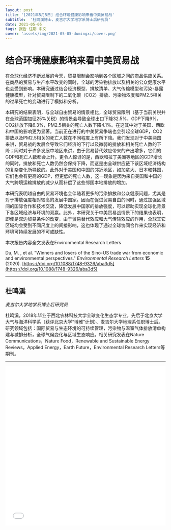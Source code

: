 ```yaml
---
layout: post
title: '[2021年5月5日] 结合环境健康影响来看中美贸易战'
subtitle:  '杜鸣溪博士，麦吉尔大学地学系博士后研究员'
date: 2021-05-05
tags: 报告 往期 中文
cover: 'assets/img/2021-05-05-dumingxi/cover.png'
---
```


# 结合环境健康影响来看中美贸易战


在全球化经济不断发展的今天，贸易限制会影响到各个区域之间的商品供应关系。在商品的贸易与生产水平改变的同时，全球的污染物排放以及相关的公众健康水平也会受到影响。本研究通过结合经济模型、排放清单、大气传输模型和污染-暴露健康模型，针对贸易限制下的二氧化碳（CO2）排放、污染物浓度和PM2.5相关的过早死亡的变动进行了模拟和分析。

本研究的结果表明，与全球自由贸易的情景相比，全球贸易限制（基于当前关税并在全球范围加征25%关税）的情景会导致全球出口下降32.5%，GDP下降9%，CO2排放下降6.3%，PM2.5相关的死亡人数下降4.1%。在这其中对于美国、西欧和中国的影响更为显著。当前正在进行的中美贸易争端也会引起全球GDP，CO2排放以及PM2.5相关的死亡人数在不同程度上有所下降。我们发现对于中美两国来讲，贸易战的发展会导致它们经济的下行以及微弱的排放和相关死亡人数的下降；同时对于许多发展中地区来讲，由于贸易替代效应带来的产出增多，它们的GDP和死亡人数都会上升。更令人惊讶的是，西欧和拉丁美洲等地区的GDP增长的同时，排放和死亡人数仍然会保持下降，而这是由全球供应链下该区域经济结构的复杂变化所导致的。此外对于美国和中国的邻近地区，如加拿大、日本和韩国，它们也会有更高的GDP，但更低的死亡人数，这一现象是因为来自美国和中国的大气跨境运输排放的减少从而补偿了这些邻国本地排放的增加。

本研究表明越自由的贸易环境也会伴随着更多的污染排放和公众健康问题，尤其是对于排放强度相对较高的发展中国家。因而在促进贸易自由的同时，通过加强区域间的国际合作和技术交流，降低发展中国家的排放强度，可以帮助实现全球化背景下各区域经济与环境的双赢。此外，本研究关于中美贸易战情景下的结果也表明，即使是双边贸易条件的改变，由于贸易替代效应和大气传输效应的作用，全球其它区域均会受到不同尺度上的间接影响，这也体现了通过全球协同合作来实现经济和环境可持续发展的不可或缺性。

本次报告内容全文发表在Environmental Research Letters

Du, M. , et al. "Winners and losers of the Sino-US trade war from economic and environmental perspectives." *Environmental Research Letters* **15** (2020). [https://doi.org/10.1088/1748-9326/aba3d5](https://doi.org/10.1088/1748-9326/aba3d5)


----------

## 杜鸣溪

*麦吉尔大学地学系博士后研究员*

杜鸣溪，2018年毕业于西北农林科技大学全球变化生态学专业，先后于北京大学大气与海洋科学系（获评北京大学“博雅”计划）、麦吉尔大学地理系任职博士后。研究领域包括：国际贸易与生态环境的可持续管理，污染物与温室气体排放清单构建与减排分析，全球气候变化与区域生态响应。相关研究发表在Nature Communications，Nature Food，Renewable and Sustainable Energy Reviews，Applied Energy，Earth Future，Environmental Research Letters等期刊。

-----------

<iframe style="width: 100%;height: 500px;" src="//player.bilibili.com/player.html?aid=375421449&bvid=BV1po4y127Sw&cid=334491729&page=1" scrolling="no" border="0" frameborder="no" framespacing="0" allowfullscreen="true"> </iframe>
